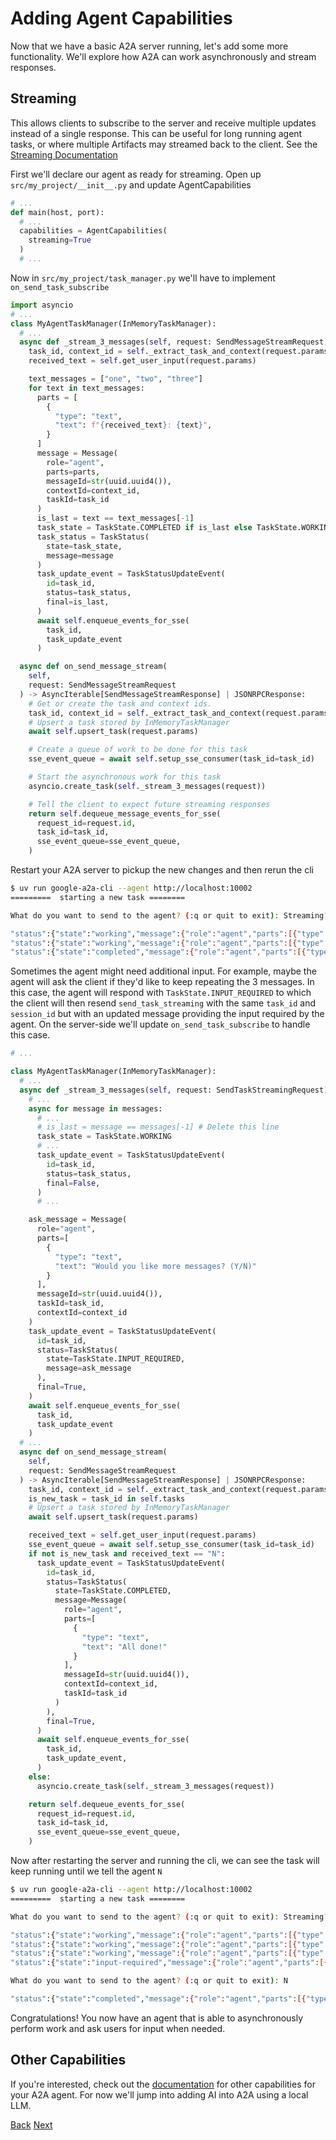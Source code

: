 # Adding Agent Capabilities

Now that we have a basic A2A server running, let's add some more functionality. We'll explore how A2A can work asynchronously and stream responses.

## Streaming <!-- {docsify-ignore} -->

This allows clients to subscribe to the server and receive multiple updates instead of a single response. This can be useful for long running agent tasks, or where multiple Artifacts may streamed back to the client. See the [Streaming Documentation](/documentation.md?id=streaming-support)

First we'll declare our agent as ready for streaming. Open up `src/my_project/__init__.py` and update AgentCapabilities

```python
# ...
def main(host, port):
  # ...
  capabilities = AgentCapabilities(
    streaming=True
  )
  # ...
```

Now in `src/my_project/task_manager.py` we'll have to implement `on_send_task_subscribe`

```python
import asyncio
# ...
class MyAgentTaskManager(InMemoryTaskManager):
  # ...
  async def _stream_3_messages(self, request: SendMessageStreamRequest):
    task_id, context_id = self._extract_task_and_context(request.params)
    received_text = self.get_user_input(request.params)

    text_messages = ["one", "two", "three"]
    for text in text_messages:
      parts = [
        {
          "type": "text",
          "text": f"{received_text}: {text}",
        }
      ]
      message = Message(
        role="agent",
        parts=parts,
        messageId=str(uuid.uuid4()),
        contextId=context_id,
        taskId=task_id
      )
      is_last = text == text_messages[-1]
      task_state = TaskState.COMPLETED if is_last else TaskState.WORKING
      task_status = TaskStatus(
        state=task_state,
        message=message
      )
      task_update_event = TaskStatusUpdateEvent(
        id=task_id,
        status=task_status,
        final=is_last,
      )
      await self.enqueue_events_for_sse(
        task_id,
        task_update_event
      )

  async def on_send_message_stream(
    self,
    request: SendMessageStreamRequest
  ) -> AsyncIterable[SendMessageStreamResponse] | JSONRPCResponse:
    # Get or create the task and context ids.
    task_id, context_id = self._extract_task_and_context(request.params)
    # Upsert a task stored by InMemoryTaskManager
    await self.upsert_task(request.params)

    # Create a queue of work to be done for this task
    sse_event_queue = await self.setup_sse_consumer(task_id=task_id)

    # Start the asynchronous work for this task
    asyncio.create_task(self._stream_3_messages(request))

    # Tell the client to expect future streaming responses
    return self.dequeue_message_events_for_sse(
      request_id=request.id,
      task_id=task_id,
      sse_event_queue=sse_event_queue,
    )
```

Restart your A2A server to pickup the new changes and then rerun the cli

```bash
$ uv run google-a2a-cli --agent http://localhost:10002
=========  starting a new task ========

What do you want to send to the agent? (:q or quit to exit): Streaming?

"status":{"state":"working","message":{"role":"agent","parts":[{"type":"text","text":"Streaming?: one"}]}
"status":{"state":"working","message":{"role":"agent","parts":[{"type":"text","text":"Streaming?: two"}]}
"status":{"state":"completed","message":{"role":"agent","parts":[{"type":"text","text":"Streaming?: three"}]}

```

Sometimes the agent might need additional input. For example, maybe the agent will ask the client if they'd like to keep repeating the 3 messages. In this case, the agent will respond with `TaskState.INPUT_REQUIRED` to which the client will then resend `send_task_streaming` with the same `task_id` and `session_id` but with an updated message providing the input required by the agent. On the server-side we'll update `on_send_task_subscribe` to handle this case.

```python
# ...

class MyAgentTaskManager(InMemoryTaskManager):
  # ...
  async def _stream_3_messages(self, request: SendTaskStreamingRequest):
    # ...
    async for message in messages:
      # ...
      # is_last = message == messages[-1] # Delete this line
      task_state = TaskState.WORKING
      # ...
      task_update_event = TaskStatusUpdateEvent(
        id=task_id,
        status=task_status,
        final=False,
      )
      # ...

    ask_message = Message(
      role="agent",
      parts=[
        {
          "type": "text",
          "text": "Would you like more messages? (Y/N)"
        }
      ],
      messageId=str(uuid.uuid4()),
      taskId=task_id,
      contextId=context_id
    )
    task_update_event = TaskStatusUpdateEvent(
      id=task_id,
      status=TaskStatus(
        state=TaskState.INPUT_REQUIRED,
        message=ask_message
      ),
      final=True,
    )
    await self.enqueue_events_for_sse(
      task_id,
      task_update_event
    )
  # ...
  async def on_send_message_stream(
    self,
    request: SendMessageStreamRequest
  ) -> AsyncIterable[SendMessageStreamResponse] | JSONRPCResponse:
    task_id, context_id = self._extract_task_and_context(request.params)
    is_new_task = task_id in self.tasks
    # Upsert a task stored by InMemoryTaskManager
    await self.upsert_task(request.params)

    received_text = self.get_user_input(request.params)
    sse_event_queue = await self.setup_sse_consumer(task_id=task_id)
    if not is_new_task and received_text == "N":
      task_update_event = TaskStatusUpdateEvent(
        id=task_id,
        status=TaskStatus(
          state=TaskState.COMPLETED,
          message=Message(
            role="agent",
            parts=[
              {
                "type": "text",
                "text": "All done!"
              }
            ],
            messageId=str(uuid.uuid4()),
            contextId=context_id,
            taskId=task_id
          )
        ),
        final=True,
      )
      await self.enqueue_events_for_sse(
        task_id,
        task_update_event,
      )
    else:
      asyncio.create_task(self._stream_3_messages(request))

    return self.dequeue_events_for_sse(
      request_id=request.id,
      task_id=task_id,
      sse_event_queue=sse_event_queue,
    )
```

Now after restarting the server and running the cli, we can see the task will keep running until we tell the agent `N`

```bash
$ uv run google-a2a-cli --agent http://localhost:10002
=========  starting a new task ========

What do you want to send to the agent? (:q or quit to exit): Streaming?

"status":{"state":"working","message":{"role":"agent","parts":[{"type":"text","text":"Streaming?: one"}]}
"status":{"state":"working","message":{"role":"agent","parts":[{"type":"text","text":"Streaming?: two"}]}
"status":{"state":"working","message":{"role":"agent","parts":[{"type":"text","text":"Streaming?: three"}]}
"status":{"state":"input-required","message":{"role":"agent","parts":[{"type":"text","text":"Would you like more messages? (Y/N)"}]}

What do you want to send to the agent? (:q or quit to exit): N

"status":{"state":"completed","message":{"role":"agent","parts":[{"type":"text","text":"All done!"}]}

```

Congratulations! You now have an agent that is able to asynchronously perform work and ask users for input when needed.

## Other Capabilities <!-- {docsify-ignore} -->

If you're interested, check out the [documentation](/documentation.md?id=sample-methods-and-json-responses) for other capabilities for your A2A agent. For now we'll jump into adding AI into A2A using a local LLM.

<div class="bottom-buttons" style="flex flex-row">
  <a href="#/tutorials/python/7_interact_with_server.md" class="back-button">Back</a>
  <a href="#/tutorials/python/9_ollama_agent.md?id=using-a-local-ollama-model" class="next-button">Next</a>
</div>
